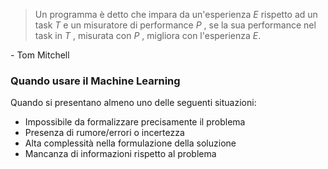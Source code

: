
> 	Un programma è detto che impara da un'esperienza $E$ rispetto ad un task $T$ e un misuratore di performance $P$ , se la sua performance nel task in $T$ , misurata con $P$ , migliora con l'esperienza $E$. 

\- Tom Mitchell


### Quando usare il Machine Learning

Quando si presentano almeno uno delle seguenti situazioni:
- Impossibile da formalizzare precisamente il problema
- Presenza di rumore/errori o incertezza
- Alta complessità nella formulazione della soluzione
- Mancanza di informazioni rispetto al problema


